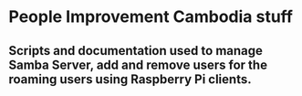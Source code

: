# People Improvement Cambodia stuff

## Scripts and documentation used to manage Samba Server, add and remove users for the roaming users using Raspberry Pi clients.
